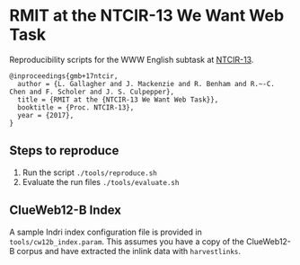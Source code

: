 # RMIT at the NTCIR-13 We Want Web Task

Reproducibility scripts for the WWW English subtask at [NTCIR-13][ntcir].

    @inproceedings{gmb+17ntcir,
      author = {L. Gallagher and J. Mackenzie and R. Benham and R.~-C. Chen and F. Scholer and J. S. Culpepper},
      title = {RMIT at the {NTCIR-13 We Want Web Task}},
      booktitle = {Proc. NTCIR-13},
      year = {2017},
    }

[ntcir]: http://research.nii.ac.jp/ntcir/workshop/OnlineProceedings13/NTCIR/toc_ntcir.html


## Steps to reproduce

1. Run the script `./tools/reproduce.sh`
2. Evaluate the run files `./tools/evaluate.sh`


## ClueWeb12-B Index

A sample Indri index configuration file is provided in
`tools/cw12b_index.param`. This assumes you have a copy of the ClueWeb12-B
corpus and have extracted the inlink data with `harvestlinks`.
